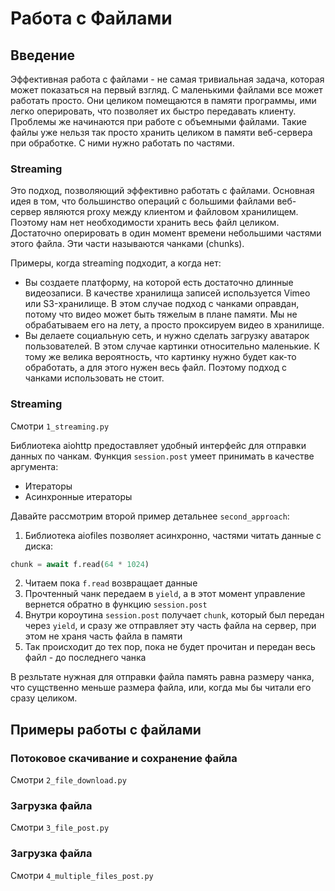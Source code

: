# Работа с Файлами

## Введение

Эффективная работа с файлами - не самая тривиальная задача, которая может показаться на первый взгляд. С маленькими файлами все может работать просто. Они целиком помещаются в памяти программы, ими легко оперировать, что позволяет их быстро передавать клиенту. Проблемы же начинаются при работе с объемными файлами. Такие файлы уже нельзя так просто хранить целиком в памяти веб-сервера при обработке. С ними нужно работать по частями.

### Streaming

Это подход, позволяющий эффективно работать с файлами. Основная идея в том, что большинство операций с большими файлами веб-сервер являются proxy между клиентом и файловом хранилищем. Поэтому нам нет необходимости хранить весь файл целиком. Достаточно оперировать в один момент времени небольшими частями этого файла. Эти части называются чанками (chunks).

Примеры, когда streaming подходит, а когда нет:

-   Вы создаете платформу, на которой есть достаточно длинные видеозаписи. В качестве хранилища записей используется Vimeo или S3-хранилище. В этом случае подход с чанками оправдан, потому что видео может быть тяжелым в плане памяти. Мы не обрабатываем его на лету, а просто проксируем видео в хранилище.
-   Вы делаете социальную сеть, и нужно сделать загрузку аватарок пользователей. В этом случае картинки относительно маленькие. К тому же велика вероятность, что картинку нужно будет как-то обработать, а для этого нужен весь файл. Поэтому подход с чанками использовать не стоит.

### Streaming

Смотри `1_streaming.py`

Библиотека aiohttp предоставляет удобный интерфейс для отправки данных по чанкам. Функция `session.post` умеет принимать в качестве аргумента:

-   Итераторы
-   Асинхронные итераторы

Давайте рассмотрим второй пример детальнее `second_approach`:

1. Библиотека aiofiles позволяет асинхронно, частями читать данные с диска:

```python
chunk = await f.read(64 * 1024)
```

2. Читаем пока `f.read` возвращает данные
3. Прочтенный чанк передаем в `yield`, а в этот момент управление вернется обратно в функцию `session.post`
4. Внутри короутина `session.post` получает `chunk`, который был передан через `yield`, и сразу же отправляет эту часть файла на сервер, при этом не храня часть файла в памяти
5. Так происходит до тех пор, пока не будет прочитан и передан весь файл - до последнего чанка

В резльтате нужная для отправки файла память равна размеру чанка, что сущственно меньше размера файла, или, когда мы бы читали его сразу целиком.

## Примеры работы с файлами

### Потоковое скачивание и сохранение файла

Смотри `2_file_download.py`

### Загрузка файла

Смотри `3_file_post.py`

### Загрузка файла

Смотри `4_multiple_files_post.py`
